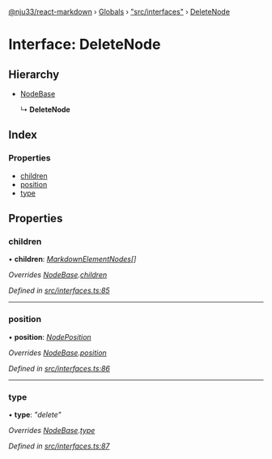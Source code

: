 [@nju33/react-markdown](../README.md) › [Globals](../globals.md) › ["src/interfaces"](../modules/_src_interfaces_.md) › [DeleteNode](_src_interfaces_.deletenode.md)

# Interface: DeleteNode

## Hierarchy

* [NodeBase](_src_interfaces_.nodebase.md)

  ↳ **DeleteNode**

## Index

### Properties

* [children](_src_interfaces_.deletenode.md#children)
* [position](_src_interfaces_.deletenode.md#position)
* [type](_src_interfaces_.deletenode.md#type)

## Properties

###  children

• **children**: *[MarkdownElementNodes](../modules/_src_interfaces_.md#markdownelementnodes)[]*

*Overrides [NodeBase](_src_interfaces_.nodebase.md).[children](_src_interfaces_.nodebase.md#optional-children)*

*Defined in [src/interfaces.ts:85](https://github.com/nju33/react-markdown/blob/7fe748e/src/interfaces.ts#L85)*

___

###  position

• **position**: *[NodePosition](_src_interfaces_.nodeposition.md)*

*Overrides [NodeBase](_src_interfaces_.nodebase.md).[position](_src_interfaces_.nodebase.md#position)*

*Defined in [src/interfaces.ts:86](https://github.com/nju33/react-markdown/blob/7fe748e/src/interfaces.ts#L86)*

___

###  type

• **type**: *"delete"*

*Overrides [NodeBase](_src_interfaces_.nodebase.md).[type](_src_interfaces_.nodebase.md#type)*

*Defined in [src/interfaces.ts:87](https://github.com/nju33/react-markdown/blob/7fe748e/src/interfaces.ts#L87)*
